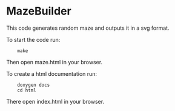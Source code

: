 # MazeBuilder
This code generates random maze and outputs it in a svg format.

To start the code run:
```
    make
```

Then open maze.html in your browser.

To create a html documentation run:
```
    doxygen docs
    cd html
```

There open index.html in your browser.
